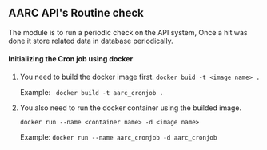 AARC API's Routine check
---

The module is to run a periodic check on the API system, Once a hit was done it store related data in database periodically.

#### Initializing the Cron job using docker

1. You need to build the docker image first.
    `docker buid -t <image name> .`

    Example: ` docker build -t aarc_cronjob .`

2. You also need to run the docker container using the builded image.

    `docker run --name <container name> -d <image name>`

    Example: `docker run --name aarc_cronjob -d aarc_cronjob`

